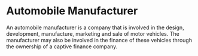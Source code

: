 ---
---

# Automobile Manufacturer

An automobile manufacturer is a company that is involved in the design, development, manufacture, marketing and sale of motor vehicles. The manufacturer may also be involved in the finance of these vehicles through the ownership of a captive finance company.
